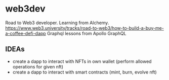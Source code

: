 # web3dev
Road to Web3 developer. Learning from Alchemy. https://www.web3.university/tracks/road-to-web3/how-to-build-a-buy-me-a-coffee-defi-dapp
Graphql lessons from Apollo GraphQL

## IDEAs
- create a dapp to interact with NFTs in own wallet (perform allowed operations for given nft)
- create a dapp to interact with smart contracts (mint, burn, evolve nft)
